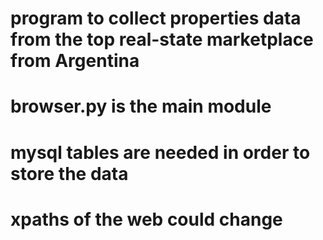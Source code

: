 # program to collect properties data from the top real-state marketplace from Argentina
# browser.py is the main module

# mysql tables are needed in order to store the data

# xpaths of the web could change

